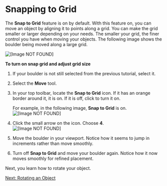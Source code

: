 # Snapping to Grid<a name="understanding-manipulating-moving-snapgrid"></a>

The **Snap to Grid** feature is on by default\. With this feature on, you can move an object by aligning it to points along a grid\. You can make the grid smaller or larger depending on your needs\. The smaller your grid, the finer control you have when moving your objects\. The following image shows the boulder being moved along a large grid\.

![\[Image NOT FOUND\]](http://docs.aws.amazon.com/lumberyard/latest/gettingstartedguide/images/understanding-manipulating-snapmovie.gif)

**To turn on snap grid and adjust grid size**

1. If your boulder is not still selected from the previous tutorial, select it\.

1. Select the **Move** tool\.

1. In your top toolbar, locate the **Snap to Grid** icon\. If it has an orange border around it, it is on\. If it is off, click to turn it on\.

   For example, in the following image, **Snap to Grid** is on\.  
![\[Image NOT FOUND\]](http://docs.aws.amazon.com/lumberyard/latest/gettingstartedguide/images/understanding-manipulating-snapgrid.png)

1. Click the small arrow on the icon\. Choose **4**\.  
![\[Image NOT FOUND\]](http://docs.aws.amazon.com/lumberyard/latest/gettingstartedguide/images/understanding-manipulating-snapselect.png)

1. Move the boulder in your viewport\. Notice how it seems to jump in increments rather than move smoothly\.

1. Turn off **Snap to Grid** and move your boulder again\. Notice how it now moves smoothly for refined placement\.

Next, you learn how to rotate your object\.

[Next: Rotating an Object](understanding-manipulating-rotating.md)
